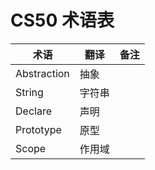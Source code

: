 # CS50 术语表

| 术语        | 翻译   | 备注 |
| ----------- | ------ | ---- |
| Abstraction | 抽象   |      |
| String      | 字符串 |      |
| Declare     | 声明  |     |
| Prototype   | 原型  |     |
| Scope       | 作用域 |    |
